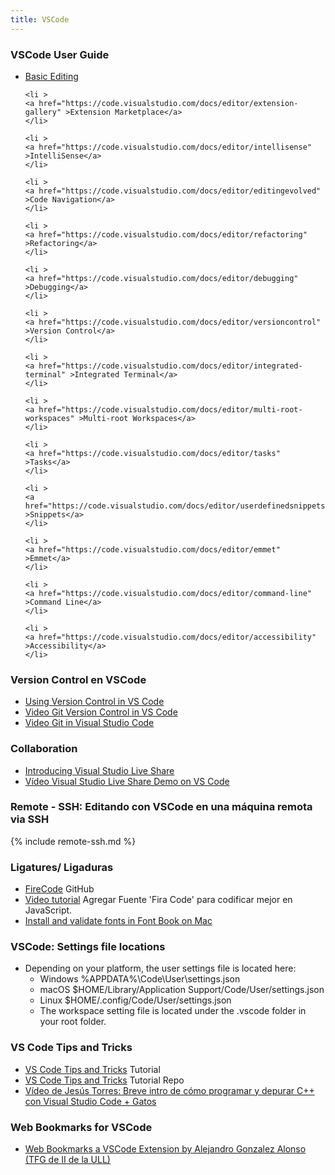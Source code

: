```yaml
---
title: VSCode
---
```


### VSCode User Guide

<ul id="editor-articles" class="collapse ">
    <li >
    <a href="https://code.visualstudio.com/docs/editor/codebasics" >Basic Editing</a>
    </li>

    <li >
    <a href="https://code.visualstudio.com/docs/editor/extension-gallery" >Extension Marketplace</a>
    </li>

    <li >
    <a href="https://code.visualstudio.com/docs/editor/intellisense" >IntelliSense</a>
    </li>

    <li >
    <a href="https://code.visualstudio.com/docs/editor/editingevolved" >Code Navigation</a>
    </li>

    <li >
    <a href="https://code.visualstudio.com/docs/editor/refactoring" >Refactoring</a>
    </li>

    <li >
    <a href="https://code.visualstudio.com/docs/editor/debugging" >Debugging</a>
    </li>

    <li >
    <a href="https://code.visualstudio.com/docs/editor/versioncontrol" >Version Control</a>
    </li>

    <li >
    <a href="https://code.visualstudio.com/docs/editor/integrated-terminal" >Integrated Terminal</a>
    </li>

    <li >
    <a href="https://code.visualstudio.com/docs/editor/multi-root-workspaces" >Multi-root Workspaces</a>
    </li>

    <li >
    <a href="https://code.visualstudio.com/docs/editor/tasks" >Tasks</a>
    </li>

    <li >
    <a href="https://code.visualstudio.com/docs/editor/userdefinedsnippets" >Snippets</a>
    </li>

    <li >
    <a href="https://code.visualstudio.com/docs/editor/emmet" >Emmet</a>
    </li>

    <li >
    <a href="https://code.visualstudio.com/docs/editor/command-line" >Command Line</a>
    </li>

    <li >
    <a href="https://code.visualstudio.com/docs/editor/accessibility" >Accessibility</a>
    </li>
</ul>
    
### Version Control en VSCode

- [Using Version Control in VS Code](https://code.visualstudio.com/docs/editor/versioncontrol)
- [Video Git Version Control in VS Code](https://youtu.be/AKNYgP0yEOY)
- [Video Git in Visual Studio Code](https://youtu.be/wMqukSKYcvU)

### Collaboration

- [Introducing Visual Studio Live Share](https://code.visualstudio.com/blogs/2017/11/15/live-share)
- <a href="https://youtu.be/fWXe1HQ1wVA" target="_blank">Vídeo Visual Studio Live Share Demo on VS Code</a>

### Remote - SSH: Editando con VSCode en una máquina remota via SSH 

{% include remote-ssh.md %}

### Ligatures/ Ligaduras

* [FireCode](https://github.com/tonsky/FiraCode) GitHub 
* [Video tutorial](https://youtu.be/2xzoh2bYnjs) Agregar Fuente 'Fira Code' para codificar mejor en JavaScript.
* [Install and validate fonts in Font Book on Mac](https://support.apple.com/guide/font-book/install-and-validate-fonts-fntbk1000/mac)

### VSCode: Settings file locations

- Depending on your platform, the user settings file is located here:
  - Windows %APPDATA%\Code\User\settings.json
  - macOS $HOME/Library/Application Support/Code/User/settings.json
  - Linux $HOME/.config/Code/User/settings.json
  - The workspace setting file is located under the .vscode folder in your root folder.

### VS Code Tips and Tricks

- <a href="https://code.visualstudio.com/docs/getstarted/tips-and-trick" target="_blank">VS Code Tips and Tricks</a> Tutorial
- <a href="https://github.com/microsoft/vscode-tips-and-tricks" target="_blank">VS Code Tips and Tricks</a> Tutorial Repo
- <a href="https://youtu.be/3owknsJy-iE" target="_blank">Vídeo de Jesús Torres: Breve intro de cómo programar y depurar C++ con Visual Studio Code + Gatos</a>

### Web Bookmarks for VSCode

- <a href="https://marketplace.visualstudio.com/items?itemName=alu0100997910.webbookmarks" target="_blank">Web Bookmarks a VSCode Extension by Alejandro Gonzalez Alonso</a> 
<a href="https://github.com/ULL-ESIT-GRADOII-TFG/tfg-alejandro-gonzalez-alonso" target="_blank">(TFG de II de la ULL)</a>
